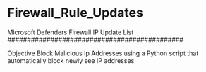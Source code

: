 # Firewall_Rule_Updates
Microsoft Defenders Firewall IP Update List
#############################################

Objective
Block Malicious Ip Addresses using a Python script that automatically block newly see IP addresses
